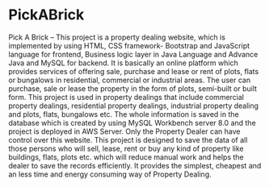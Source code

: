 # PickABrick
Pick A Brick – This project is a property dealing website, which is implemented by using HTML, CSS framework- Bootstrap and JavaScript language for frontend, Business logic layer in Java Language and Advance Java and MySQL for backend.   It is basically an online platform which provides services of offering sale, purchase and lease or rent of plots, flats or bungalows in residential, commercial or industrial areas. The user can purchase, sale or lease the property in the form of plots, semi-built or built form. This project is used in property dealings that include commercial property dealings, residential property dealings, industrial property dealing and plots, flats, bungalows etc. The whole information is saved in the database which is created by using MySQL Workbench server 8.0 and the project is deployed in AWS Server.   Only the Property Dealer can have control over this website. This project is designed to save the data of all those persons who will sell, lease, rent or buy any kind of property like buildings, flats, plots etc. which will reduce manual work and helps the dealer to save the records efficiently. It provides the simplest, cheapest and an less time and energy consuming way of Property Dealing. 
